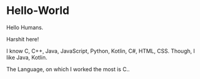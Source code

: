 # Hello-World

Hello Humans.

Harshit here!

I know C, C++, Java, JavaScript, Python, Kotlin, C#, HTML, CSS. Though, I like Java, Kotlin.

The Language, on which I worked the most is C..
